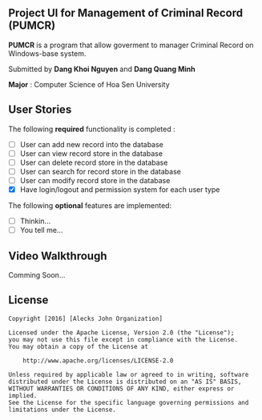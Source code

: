 ## Project UI for Management of Criminal Record (PUMCR)

**PUMCR** is a program that allow goverment to manager Criminal Record on Windows-base system.

Submitted by **Dang Khoi Nguyen** and **Dang Quang Minh**

**Major** : Computer Science of Hoa Sen University



## User Stories

The following **required** functionality is completed :
* [ ] User can add new record into the database
* [ ] User can view record store in the database
* [ ] User can delete record store in the database
* [ ] User can search for record store in the database
* [ ] User can modify record store in the database
* [X] Have login/logout and permission system for each user type

The following **optional** features are implemented:

* [ ] Thinkin...
* [ ] You tell me...

## Video Walkthrough

Comming Soon...

## License

    Copyright [2016] [Alecks John Organization]

    Licensed under the Apache License, Version 2.0 (the "License");
    you may not use this file except in compliance with the License.
    You may obtain a copy of the License at

        http://www.apache.org/licenses/LICENSE-2.0

    Unless required by applicable law or agreed to in writing, software
    distributed under the License is distributed on an "AS IS" BASIS,
    WITHOUT WARRANTIES OR CONDITIONS OF ANY KIND, either express or implied.
    See the License for the specific language governing permissions and
    limitations under the License.